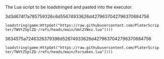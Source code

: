 The Lua script to be loadstringed and pasted into the executor.

3d3d674f7a785759326c6d55674933626d4279637042796370684756

```loadstring(game:HttpGet("https://raw.githubusercontent.com/PlaterScripter/TWVtZVplZQ-/refs/heads/main/Uml2YWxz.lua"))()```

3634575a7246326379396d52674933626d4279637042796370684756

```loadstring(game:HttpGet("https://raw.githubusercontent.com/PlaterScripter/TWVtZVplZQ-/refs/heads/main/Forsaken.lua"))()```
